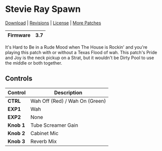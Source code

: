 # Stevie Ray Spawn

[Download](https://github.com/markfeit/ampero/raw/master/patches/Stevie-Ray-Spawn.prst) | [Revisions](https://github.com/markfeit/ampero/commits/master/patches/Stevie-Ray-Spawn.prst) | [License](README.md#License) | [More Patches](https://github.com/markfeit/ampero/tree/master/patches)

| Firmware | 3.7 |
|----------|-----|

It's Hard to Be in a Rude Mood when The House is Rockin' and you're
playing this patch with or without a Texas Flood of wah.  This patch's
Pride and Joy is the neck pickup on a Strat, but it wouldn't be Dirty
Pool to use the middle or both together.



## Controls

| Control | Description |
| ------- | ----------- |
| **CTRL** | Wah Off (Red) / Wah On (Green) |
| **EXP1** | Wah |
| **EXP2** | None |
| **Knob 1** | Tube Screamer Gain |
| **Knob 2** | Cabinet Mic |
| **Knob 3** | Reverb Mix |

